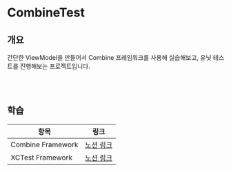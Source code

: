 # CombineTest

## 개요
 간단한 ViewModel을 만들어서 Combine 프레임워크를 사용해 실습해보고, 유닛 테스트를 진행해보는 프로젝트입니다.
 
<br></br>
## 학습
|항목|링크|
|---|---|
|Combine Framework|[노션 링크](https://www.notion.so/Combine-Framework-4b81bf59b2ce48bb917a44515cc4d57c)|
|XCTest Framework|[노션 링크](https://www.notion.so/XCTest-Framework-c68116b004684c21bd3c4d78a22873aa)|
